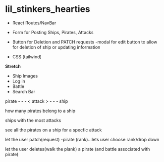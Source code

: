# lil_stinkers_hearties


* React Routes/NavBar

* Form for Posting Ships, Pirates, Attacks

* Button for Deletion and PATCH requests
    -modal for edit button to allow for deletion of ship or updating information

* CSS (tailwind)

**Stretch**
- Ship Images
- Log in
- Battle
- Search Bar

pirate - - - < attack > - - - ship


how many pirates belong to a ship

ships with the most attacks

see all the pirates on a ship for a specfic attack

let the user patch(request)
-pirate (rank)...lets user choose rank/drop down

let the user deletes(walk the plank) a pirate (and battle associated with pirate)